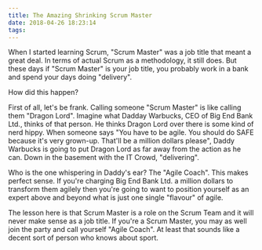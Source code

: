 ```yaml
---
title: The Amazing Shrinking Scrum Master
date: 2018-04-26 18:23:14
tags:
---
```


When I started learning Scrum, "Scrum Master" was a job title that meant a great deal. In terms of actual Scrum as a methodology, it still does. But these days if "Scrum Master" is your job title, you probably work in a bank and spend your days doing "delivery".

How did this happen?

First of all, let's be frank. Calling someone "Scrum Master" is like calling them "Dragon Lord". Imagine what Dadday Warbucks, CEO of Big End Bank Ltd., thinks of that person. He thinks Dragon Lord over there is some kind of nerd hippy. When someone says "You have to be agile. You should do SAFE because it's very grown-up. That'll be a million dollars please", Daddy Warbucks is going to put Dragon Lord as far away from the action as he can. Down in the basement with the IT Crowd, "delivering".

Who is the one whispering in Daddy's ear? The "Agile Coach". This makes perfect sense. If you're charging Big End Bank Ltd. a million dollars to transform them agilely then you're going to want to position yourself as an expert above and beyond what is just one single "flavour" of agile.

The lesson here is that Scrum Master is a role on the Scrum Team and it will never make sense as a job title. If you're a Scrum Master, you may as well join the party and call yourself "Agile Coach". At least that sounds like a decent sort of person who knows about sport.
